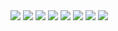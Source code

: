 <img src="https://img.shields.io/badge/Python-black?style=for-the-badge&logo=Python&logoColor=yellow"> 
<img src="https://img.shields.io/badge/Docker-gray?style=for-the-badge&logo=docker&logoColor=blue">  <img src="https://img.shields.io/badge/SQlite-003B57?style=for-the-badge&logo=sqlite&logoColor=white"> <img src="https://img.shields.io/badge/Sqlalchemy-yellow?style=for-the-badge&logo=Sqlalchemy&logoColor=yellow&labelColor=black&color=D71F00"> <img src="https://img.shields.io/badge/Postgresql-black?style=for-the-badge&logo=Postgresql&logoColor=white">  <img src="https://img.shields.io/badge/Mysql-4479A1?style=for-the-badge&logo=mysql&logoColor=white"> <img src="https://img.shields.io/badge/aiogram-26A5E4?style=for-the-badge&logo=telegram&logoColor=white"> <img src="https://img.shields.io/badge/Linux-white?style=for-the-badge&logo=linux&logoColor=white&labelColor=black&color=FCC624">
